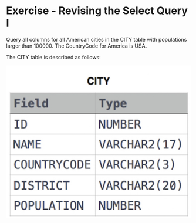 # Exercise - Revising the Select Query I

Query all columns for all American cities in the CITY table with populations larger than 100000. The CountryCode for America is USA. 

The CITY table is described as follows: 

![city](.//images/city.png)